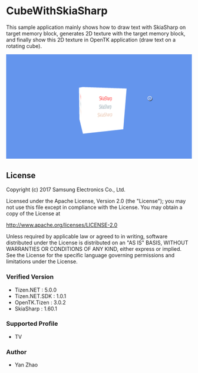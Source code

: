 # CubeWithSkiaSharp
This sample application mainly shows how to draw text with SkiaSharp on target memory block, generates 2D texture with the target memory block, and finally show this 2D texture in OpenTK application (draw text on a rotating cube).

![OPENTK](./Screenshots/CubeWithSkiaSharp.png)

## License
Copyright (c) 2017 Samsung Electronics Co., Ltd.

Licensed under the Apache License, Version 2.0 (the "License");
you may not use this file except in compliance with the License.
You may obtain a copy of the License at

http://www.apache.org/licenses/LICENSE-2.0

Unless required by applicable law or agreed to in writing, software
distributed under the License is distributed on an "AS IS" BASIS,
WITHOUT WARRANTIES OR CONDITIONS OF ANY KIND, either express or implied.
See the License for the specific language governing permissions and
limitations under the License.

### Verified Version
* Tizen.NET : 5.0.0
* Tizen.NET.SDK : 1.0.1
* OpenTK.Tizen : 3.0.2
* SkiaSharp : 1.60.1

### Supported Profile
* TV

### Author
* Yan Zhao
